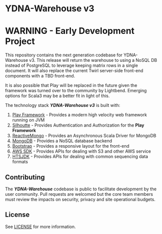 # YDNA-Warehouse v3

# WARNING - Early Development Project
This repository contains the next generation codebase for YDNA-Warehouse v3.  This release will return the warehouse to
using a NoSQL DB instead of PostgreSQL to leverage keeping matrix rows in a single document.  It will also replace the
current Twirl server-side front-end components with a TBD front-end.

It is also possible that Play will be replaced in the future given the framework was turned over to the community by 
Lightbend.  Emerging options for Scala3 may be a better fit in light of this.

The technology stack ***YDNA-Warehouse v3*** is built with:
1) [Play Framework](https://www.playframework.com/) - Provides a modern high velocity web framework running on JVM
2) [Silhoutte](https://silhouette.readme.io/) - Provides Authentication and Authorization for the **Play Framework**
3) [ReactiveMongo](http://reactivemongo.org/) - Provides an Asynchronous Scala Driver for MongoDB
4) [MongoDB](https://www.mongodb.com/) - Provides a NoSQL database backend
5) [Bootstrap](https://getbootstrap.com) - Provides a responsive layout for the front-end
6) [AWS SDK](https://aws.amazon.com/tools) - Provides APIs for dealing with S3 and other AWS service
7) [HTSJDK](https://github.com/samtools/htsjdk) - Provides APIs for dealing with common sequencing data formats

## Contributing
The ***YDNA-Warehouse*** codebase is public to facilitate development by the user community.  Pull requests
are welcomed but the core team members must review the impacts on security, privacy and site operational budgets.

## License
See [LICENSE](LICENSE) for more information.